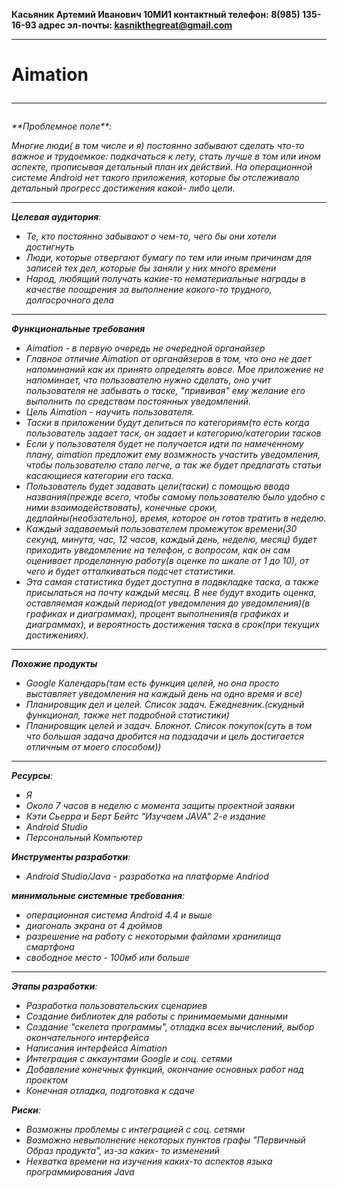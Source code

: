 **Касьяник Артемий Иванович 10МИ1
контактный телефон: 8(985) 135-16-93
адрес эл-почты: kasnikthegreat@gmail.com**
***
<h1> Aimation

---

<h6> **Проблемное поле**:

Многие люди( в том числе и я) постоянно забывают сделать что-то важное и трудоемкое: подкачаться к лету, стать лучше в том или ином аспекте, прописывая детальный план их действий. На операционной системе Android нет такого приложения, которые бы отслеживало детальный прогресс достижения какой- либо цели.

--- 

**Целевая аудитория**:
* Те, кто постоянно забывают о чем-то, чего бы они хотели достигнуть
* Люди, которые отвергают бумагу по тем или иным причинам для записей тех дел, которые бы заняли у них много времени 
* Народ, любящий получать какие-то нематериальные награды в качестве поощрения за выполнение какого-то трудного, долгосрочного дела

---

**Функциональные требования** 
* Aimation - в первую очередь не очередной органайзер
* Главное отличие Aimation от органайзеров в том, что оно не дает напоминаний как их принято определять вовсе. Мое приложение не напоминает, что пользователю нужно сделать, оно учит пользователя не забывать о таске, "прививая" ему желание его выполнить по средствам постоянных уведомлений.
* Цель Aimation - научить пользователя.
* Таски в приложении будут делиться по категориям(то есть когда пользователь задает таск, он задает и категорию/категории тасков
* Если у пользователя будет не получается идти по намеченному плану, aimation предложит ему возмжность участить уведомления, чтобы пользователю стало легче, а так же будет предлагать статьи касающиеся категории его таска.
* Пользователь будет задавать цели(таски) с помощью ввода названия(прежде всего, чтобы самому пользователю было удобно с ними взаимодействовать), конечные сроки, дедлайны(необзательно), время, которое он готов тратить в неделю. 
* Каждый задаваемый пользователем промежуток времени(30 секунд, минута, час, 12 часов, каждый день, неделю, месяц) будет приходить уведомление на телефон, с вопросом, как он сам оценивает проделанную работу(в оценке по шкале от 1 до 10), от чего и будет отталкиваться подсчет статистики.
* Эта самая статистика будет доступна в подвкладке таска, а также присылаться на почту каждый месяц. В нее будут входить оценка, оставляемая каждый период(от уведомления до уведомления)(в графиках и диаграммах), процент выполнения(в графиках и диаграммах), и вероятность достижения таска в срок(при текущих достижениях).

--- 
**Похожие продукты** 

* Google Календарь(там есть функция целей, но она просто выставляет уведомления на каждый день на одно время и все)
* Планировщик дел и целей. Список задач. Ежедневник.(скудный функционал, также нет подробной статистики)
* Планировщик целей и задач. Блокнот. Список покупок(суть в том что большая задача дробится на подзадачи и цель достигается отличным от моего способом))

---
**Ресурсы**:
* Я
* Около 7 часов в неделю с момента защиты проектной заявки
* Кэти Сьерра и Берт Бейтс "Изучаем JAVA" 2-e издание
* Android Studio
* Персональный Компьютер

**Инструменты разработки**:
* Android Studio/Java - разработка на платформе Andriod

**минимальные системные требования**:
* операционная система Android 4.4 и выше
* диагональ экрана от 4 дюймов
* разрешение на работу с некоторыми файлами хранилища смартфона
* свободное место - 100мб или больше

---
**Этапы разработки**:
* Разработка пользовательских сценариев
* Создание библиотек для работы с принимаемыми данными
* Создание "скелета программы", отладка всех вычислений, выбор окончательного интерфейса
* Написания интерфейса Aimation 
* Интеграция с аккаунтами Google и соц. сетями
* Добавление конечных функций, окончание основных работ над проектом
* Конечная отладка, подготовка к сдаче

**Риски**:
* Возможны проблемы с интеграцией с соц. сетями
* Возможно невыполнение некоторых пунктов графы "Первичный Образ продукта", из-за каких- то изменений
* Нехватка времени на изучения каких-то аспектов языка программирования Java
